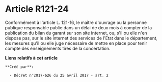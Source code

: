 # Article R121-24

Conformément à l'article L. 121-16, le maître d'ouvrage ou la personne publique responsable publie dans un délai de deux mois
à compter de la publication du bilan du garant sur son site internet, ou, s'il ou elle n'en dispose pas, sur le site internet
des services de l'Etat dans le département, les mesures qu'il ou elle juge nécessaire de mettre en place pour tenir compte
des enseignements tirés de la concertation.

**Liens relatifs à cet article**

	**Créé par**:

	  - Décret n°2017-626 du 25 avril 2017 - art. 2
